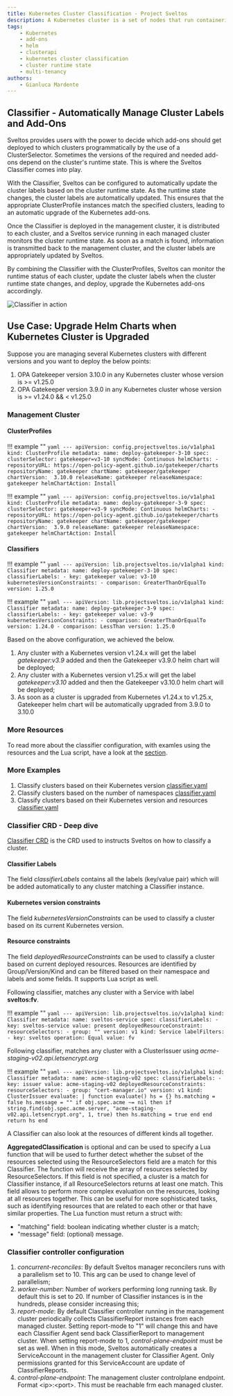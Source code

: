 ```yaml
---
title: Kubernetes Cluster Classification - Project Sveltos 
description: A Kubernetes cluster is a set of nodes that run containerized applications. Discover Kubernetes cluster classification based on cluster run-time state.
tags:
    - Kubernetes
    - add-ons
    - helm
    - clusterapi
    - kubernetes cluster classification
    - cluster runtime state
    - multi-tenancy
authors:
    - Gianluca Mardente
---
```

## Classifier - Automatically Manage Cluster Labels and Add-Ons 

Sveltos provides users with the power to decide which add-ons should get deployed to which clusters programmatically by the use of a ClusterSelector. Sometimes the versions of the required and needed add-ons depend on the cluster's runtime state. This is where the Sveltos Classifier comes into play.

With the Classifier, Sveltos can be configured to automatically update the cluster labels based on the cluster runtime state. As the runtime state changes, the cluster labels are automatically updated. This ensures that the appropriate ClusterProfile instances match the specified clusters, leading to an automatic upgrade of the Kubernetes add-ons.

Once the Classifier is deployed in the management cluster, it is distributed to each cluster, and a Sveltos service running in each managed cluster monitors the cluster runtime state. As soon as a match is found, information is transmitted back to the management cluster, and the cluster labels are appropriately updated by Sveltos.

By combining the Classifier with the ClusterProfiles, Sveltos can monitor the runtime status of each cluster, update the cluster labels when the cluster runtime state changes, and deploy, upgrade the Kubernetes add-ons accordingly.

![Classifier in action](../assets/classifier.gif)

## Use Case: Upgrade Helm Charts when Kubernetes Cluster is Upgraded

Suppose you are managing several Kubernetes clusters with different versions and you want to deploy the below points:

1. OPA Gatekeeper version 3.10.0 in any Kubernetes cluster whose version is >= v1.25.0
2. OPA Gatekeeper version 3.9.0 in any Kubernetes cluster whose version is >= v1.24.0 && < v1.25.0

### Management Cluster

#### ClusterProfiles

!!! example ""
    ```yaml
    ---
    apiVersion: config.projectsveltos.io/v1alpha1
    kind: ClusterProfile
    metadata:
      name: deploy-gatekeeper-3-10
    spec:
      clusterSelector: gatekeeper=v3-10
      syncMode: Continuous
      helmCharts:
      - repositoryURL: https://open-policy-agent.github.io/gatekeeper/charts
        repositoryName: gatekeeper
        chartName: gatekeeper/gatekeeper
        chartVersion:  3.10.0
        releaseName: gatekeeper
        releaseNamespace: gatekeeper
        helmChartAction: Install
    ```

!!! example ""
    ```yaml
    ---
    apiVersion: config.projectsveltos.io/v1alpha1
    kind: ClusterProfile
    metadata:
      name: deploy-gatekeeper-3-9
    spec:
      clusterSelector: gatekeeper=v3-9
      syncMode: Continuous
      helmCharts:
      - repositoryURL: https://open-policy-agent.github.io/gatekeeper/charts
        repositoryName: gatekeeper
        chartName: gatekeeper/gatekeeper
        chartVersion:  3.9.0
        releaseName: gatekeeper
        releaseNamespace: gatekeeper
        helmChartAction: Install
    ```

#### Classifiers

!!! example ""
    ```yaml
    ---
    apiVersion: lib.projectsveltos.io/v1alpha1
    kind: Classifier
    metadata:
      name: deploy-gatekeeper-3-10
    spec:
      classifierLabels:
      - key: gatekeeper
        value: v3-10
      kubernetesVersionConstraints:
      - comparison: GreaterThanOrEqualTo
        version: 1.25.0
    ```

!!! example ""
    ```yaml
    ---
    apiVersion: lib.projectsveltos.io/v1alpha1
    kind: Classifier
    metadata:
      name: deploy-gatekeeper-3-9
    spec:
      classifierLabels:
      - key: gatekeeper
        value: v3-9
      kubernetesVersionConstraints:
      - comparison: GreaterThanOrEqualTo
        version: 1.24.0
      - comparison: LessThan
        version: 1.25.0
    ```

Based on the above configuration, we achieved the below.

1. Any cluster with a Kubernetes version v1.24.x will get the label _gatekeeper:v3.9_ added and then the Gatekeeper v3.9.0 helm chart will be deployed;
1. Any cluster with a Kubernetes version v1.25.x will get the label _gatekeeper:v3.10_ added and then the Gatekeeper v3.10.0 helm chart will be deployed;
1. As soon as a cluster is upgraded from Kubernetes v1.24.x to v1.25.x, Gatekeeper helm chart will be automatically upgraded from 3.9.0 to 3.10.0

### More Resources

To read more about the classifier configuration, with examles using the resources and the Lua script, have a look at the [section](labels_management.md#classifier-controller-configuration).

### More Examples

1. Classify clusters based on their Kubernetes version [classifier.yaml](https://raw.githubusercontent.com/projectsveltos/classifier/main/examples/kubernetes_version.yaml)
1. Classify clusters based on the number of namespaces [classifier.yaml](https://raw.githubusercontent.com/projectsveltos/classifier/main/examples/resources.yaml)
1. Classify clusters based on their Kubernetes version and resources [classifier.yaml](https://raw.githubusercontent.com/projectsveltos/classifier/main/examples/multiple_constraints.yaml)


### Classifier CRD - Deep dive

[Classifier CRD](https://raw.githubusercontent.com/projectsveltos/libsveltos/main/api/v1alpha1/classifier_types.go) is the CRD used to instructs Sveltos on how to classify a cluster.

#### Classifier Labels
The field *classifierLabels* contains all the labels (key/value pair) which will be added automatically to any cluster matching a Classifier instance.

#### Kubernetes version constraints
The field *kubernetesVersionConstraints* can be used to classify a cluster based on its current Kubernetes version.

#### Resource constraints
The field *deployedResourceConstraints* can be used to classify a cluster based on current deployed resources. Resources are identified by Group/Version/Kind and can be filtered based on their namespace and labels and some fields. It supports Lua script as well.

Following classifier, matches any cluster with a Service with label __sveltos:fv__.

!!! example ""
    ```yaml
    ---
    apiVersion: lib.projectsveltos.io/v1alpha1
    kind: Classifier
    metadata:
      name: sveltos-service
    spec:
      classifierLabels:
      - key: sveltos-service
        value: present
      deployedResourceConstraint:
        resourceSelectors:
        - group: ""
          version: v1
          kind: Service
          labelFilters:
          - key: sveltos
            operation: Equal
            value: fv
    ```

Following classifier, matches any cluster with a ClusterIssuer using _acme-staging-v02.api.letsencrypt.org_ 

!!! example ""
    ```yaml
    ---
    apiVersion: lib.projectsveltos.io/v1alpha1
    kind: Classifier
    metadata:
      name: acme-staging-v02
    spec:
      classifierLabels:
      - key: issuer
        value: acme-staging-v02
      deployedResourceConstraints:
        resourceSelectors:
        - group: "cert-manager.io"
          version: v1
          kind: ClusterIssuer
          evaluate: |
            function evaluate()
              hs = {}
              hs.matching = false
              hs.message = ""
              if obj.spec.acme ~= nil then
                if string.find(obj.spec.acme.server, "acme-staging-v02.api.letsencrypt.org", 1, true) then
                  hs.matching = true
                end
              end
              return hs
            end
    ```

A Classifier can also look at the resources of different kinds all together.

__AggregatedClassification__ is optional and can be used to specify a Lua function that will be used to further detect whether the subset of the resources selected using the ResourceSelectors field are a match for this Classifier.
The function will receive the array of resources selected by ResourceSelectors. If this field is not specified, a cluster is a match for Classifier instance, if all ResourceSelectors returns at least one match.
This field allows to perform more complex evaluation on the resources, looking at all resources together. This can be useful for more sophisticated tasks, such as identifying resources that are related to each other or that have similar properties.
The Lua function must return a struct with:

- "matching" field: boolean indicating whether cluster is a match;
- "message" field: (optional) message.

### Classifier controller configuration

1. *concurrent-reconciles*: By default Sveltos manager reconcilers runs with a parallelism set to 10. This arg can be used to change level of parallelism;
1. *worker-number*: Number of workers performing long running task. By default this is set to 20. If number of Classifier instances is in the hundreds, please consider increasing this;
1. *report-mode*: By default Classifier controller running in the management cluster periodically collects ClassifierReport instances from each managed cluster. Setting report-mode to "1" will change this and have each Classifier Agent send back ClassifierReport to management cluster. When setting report-mode to 1, *control-plane-endpoint* must be set as well. When in this mode, Sveltos automatically creates a ServiceAccount in the management cluster for Classifier Agent. Only permissions granted for this ServiceAccount are update of ClassifierReports.
1. *control-plane-endpoint*: The management cluster controlplane endpoint. Format <ip\>:<port\>. This must be reachable frm each managed cluster.
